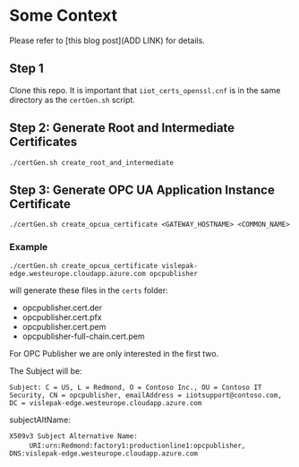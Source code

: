 # Some Context
Please refer to [this blog post](ADD LINK) for details.

## Step 1

Clone this repo. It is important that ```iiot_certs_openssl.cnf``` is in the same directory as the ```certGen.sh``` script.

## Step 2: Generate Root and Intermediate Certificates

```./certGen.sh create_root_and_intermediate```

## Step 3: Generate OPC UA Application Instance Certificate

```./certGen.sh create_opcua_certificate <GATEWAY_HOSTNAME> <COMMON_NAME>```

### Example

```./certGen.sh create_opcua_certificate vislepak-edge.westeurope.cloudapp.azure.com opcpublisher```

will generate these files in the ```certs``` folder:

- opcpublisher.cert.der
- opcpublisher.cert.pfx
- opcpublisher.cert.pem
- opcpublisher-full-chain.cert.pem

For OPC Publisher we are only interested in the first two.

The Subject will be:

```Subject: C = US, L = Redmond, O = Contoso Inc., OU = Contoso IT Security, CN = opcpublisher, emailAddress = iiotsupport@contoso.com, DC = vislepak-edge.westeurope.cloudapp.azure.com```  

subjectAltName:

```X509v3 Subject Alternative Name:```  
&nbsp;&nbsp;&nbsp;&nbsp;&nbsp;&nbsp;&nbsp;&nbsp;&nbsp;```URI:urn:Redmond:factory1:productionline1:opcpublisher, DNS:vislepak-edge.westeurope.cloudapp.azure.com```


